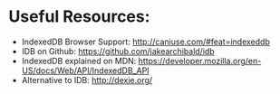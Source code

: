 # Useful Resources:

- IndexedDB Browser Support: http://caniuse.com/#feat=indexeddb
- IDB on Github: https://github.com/jakearchibald/idb
- IndexedDB explained on MDN: https://developer.mozilla.org/en-US/docs/Web/API/IndexedDB_API
- Alternative to IDB: http://dexie.org/